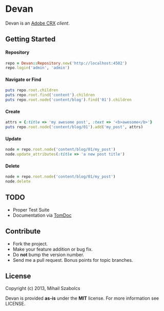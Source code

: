 Devan
=====
Devan is an [Adobe CRX](http://wem.help.adobe.com/enterprise/en_US/10-0/core/getting_started/overview.html) 
*client*.

Getting Started
---------------

#### Repository

```ruby
repo = Devan::Repository.new('http://localhost:4502')
repo.login('admin', 'admin')
```

#### Navigate or Find

```ruby
puts repo.root.children
puts repo.root.find('content').children
puts repo.root.node('content/blog').find('01').children
```

#### Create

```ruby
attrs = {:title => 'my awesome post', :text => '<b>awesome</b>'}
puts repo.root.node('content/blog/01').add('my_post', attrs)
```

#### Update

```ruby
node = repo.root.node('content/blog/01/my_post')
node.update_attributes(:title => 'a new post title')
```

#### Delete

```ruby
node = repo.root.node('content/blog/01/my_post')
node.delete
```

TODO
----
* Proper Test Suite
* Documentation via [TomDoc](http://tomdoc.org) 

Contribute
----------
* Fork the project.
* Make your feature addition or bug fix.
* Do **not** bump the version number.
* Send me a pull request. Bonus points for topic branches.

License
-------
Copyright (c) 2013, Mihail Szabolcs

Devan is provided **as-is** under the **MIT** license. For more information see
LICENSE.
